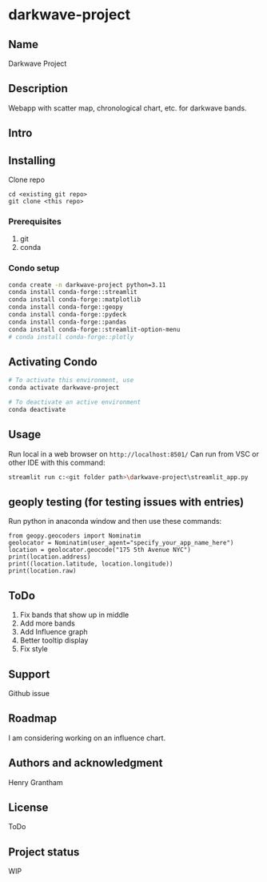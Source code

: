 # darkwave-project

## Name
Darkwave Project

## Description
Webapp with scatter map, chronological chart, etc. for darkwave bands.

## Intro

## Installing
Clone repo 
```
cd <existing git repo>
git clone <this repo>
```
### Prerequisites
1. git
2. conda

### Condo setup
```bash
conda create -n darkwave-project python=3.11
conda install conda-forge::streamlit
conda install conda-forge::matplotlib
conda install conda-forge::geopy
conda install conda-forge::pydeck
conda install conda-forge::pandas
conda install conda-forge::streamlit-option-menu
# conda install conda-forge::plotly
```

## Activating Condo
```bash
# To activate this environment, use
conda activate darkwave-project

# To deactivate an active environment
conda deactivate
```

## Usage
Run local in a web browser on `http://localhost:8501/`
Can run from VSC or other IDE with this command:
```bash
streamlit run c:<git folder path>\darkwave-project\streamlit_app.py
```







## geoply testing (for testing issues with entries)
Run python in anaconda window and then use these commands:
```
from geopy.geocoders import Nominatim
geolocator = Nominatim(user_agent="specify_your_app_name_here")
location = geolocator.geocode("175 5th Avenue NYC")
print(location.address)
print((location.latitude, location.longitude))
print(location.raw)
```

## ToDo
1. Fix bands that show up in middle
2. Add more bands
3. Add Influence graph
4. Better tooltip display
5. Fix style


## Support
Github issue

## Roadmap
I am considering working on an influence chart.

## Authors and acknowledgment
Henry Grantham

## License
ToDo

## Project status
WIP
